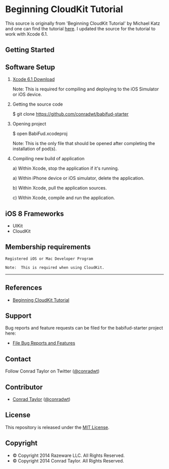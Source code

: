 Beginning CloudKit Tutorial
===========================

This source is originally from 'Beginning CloudKit Tutorial' by Michael Katz and one can find the tutorial [here](http://www.raywenderlich.com/83116/beginning-cloudkit-tutorial).  I updated
the source for the tutorial to work with Xcode 6.1.

## Getting Started

## Software Setup

1.  [Xcode 6.1 Download](https://developer.apple.com/xcode/downloads/)

    Note:  This is required for compiling and deploying to the iOS Simulator or iOS device.
    
2.  Getting the source code

    $ git clone https://github.com/conradwt/babifud-starter 
    
3.  Opening project

    $ open BabiFud.xcodeproj

    Note:  This is the only file that should be opened after completing the installation of pod(s).
    
4.  Compiling new build of application

    a) Within Xcode, stop the application if it's running.

    a) Within iPhone device or iOS simulator, delete the application.

    b) Within Xcode, pull the application sources.

    c) Within Xcode, compile and run the application.

## iOS 8 Frameworks

*  UIKit
*  CloudKit

## Membership requirements

    Registered iOS or Mac Developer Program

    Note:  This is required when using CloudKit.

---

## References

* [Beginning CloudKit Tutorial](http://www.raywenderlich.com/83116/beginning-cloudkit-tutorial)

## Support

Bug reports and feature requests can be filed for the babifud-starter project here:

* [File Bug Reports and Features](https://github.com/conradwt/cassandra-example-using-rails/issues)

## Contact

Follow Conrad Taylor on Twitter ([@conradwt](https://twitter.com/conradwt))

## Contributor

- [Conrad Taylor](http://github.com/conradwt) ([@conradwt](https://twitter.com/conradwt))

## License

This repository is released under the [MIT License](http://www.opensource.org/licenses/MIT).

## Copyright

* &copy; Copyright 2014 Razeware LLC. All Rights Reserved.
* &copy; Copyright 2014 Conrad Taylor. All Rights Reserved.
